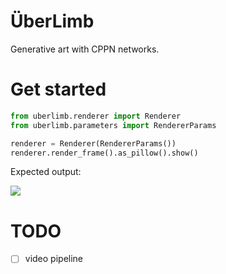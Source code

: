 # ÜberLimb

Generative art with CPPN networks.

# Get started

```python
from uberlimb.renderer import Renderer
from uberlimb.parameters import RendererParams

renderer = Renderer(RendererParams())
renderer.render_frame().as_pillow().show()
```

Expected output:

![](https://cai-misc.s3.eu-central-1.amazonaws.com/uberlimb/uberlimb_splash.png)

# TODO
- [ ] video pipeline